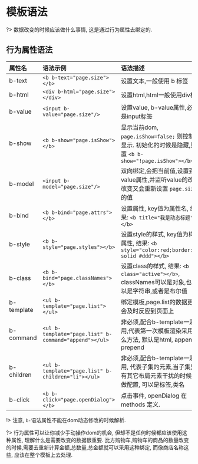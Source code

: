 
# 模板语法

?> 数据改变的时候应该做什么事情, 这是通过行为属性去绑定的.

## 行为属性语法

| **属性名**             | **语法示例**    | **语法描述**    |
|:--------------------|:----------------|:-----------------|
| b-text  | `<b b-text="page.size"></b>`   | 设置文本,一般使用 b 标签 |
| b-html  | `<div b-html="page.size"></div>`   | 设置html,html一般使用div标签 |
| b-value  | `<input b-value="page.size"/>`   | 设置value, b-value属性,必须是input标签 |
| b-show  | `<b b-show="page.isShow"></b>`   | 显示当前dom, `page.isShow=false;` 则控制不显示. 初始化的时候是隐藏,则设置 `<b b-show="!page.isShow"></b>` |
| b-model  | `<input b-model="page.size"/>`   | 双向绑定,会把当前值,设置到value属性,并监听value的改变,改变又会重新设置 `page.size` 的值 |
| b-bind  | `<b b-bind="page.attrs"></b>`   | 设置属性, key值为属性名, 结果: `<b title="我是动态标题"></b>`|
| b-style  | `<b b-style="page.styles"></b>`   | 设置style的样式, key值为样式属性, 结果: `<b style="color:red;border:1px solid #ddd"></b>` |
| b-class  | `<b b-bind="page.classNames"></b>`   | 设置class的样式, 结果: `<b class="active"></b>`, classNames可以是对象,也可以是字符串,或者是布尔值 |
| b-template  | `<ul b-template="page.list"></ul>`   | 绑定模板,page.list的数据更新会及时反应到页面上 |
| b-command  | `<ul b-template="page.list" b-command="append"></ul>`   | 非必须,配合b-template一起使用,代表第一次模板渲染采用什么方法, 默认是html, append, prepend |
| b-children  | `<ul b-template="page.list" b-children="li"></ul>`   | 非必须,配合b-template一起使用, 代表子集的元素,当子集里面有其它布局元素干扰的时候,才做配置, 可以是标签,类名 |
| b-click  | `<b b-click="page.openDialog"></b>`   | 点击事件, openDialog 在 methods 定义.  |


!> 注意, `b-`语法属性不能在dom动态修改的时候解析.

?> 行为属性可以让你减少手动操作dom的机会, 但却不是任何时候都应该使用这种属性, 理解什么是需要改变的数据很重要. 比方购物车,购物车的商品的数量改变的时候,需要去重新计算金额,总数量,总金额就可以采用这种绑定, 而像商店名称这些, 应该在整个模板上去处理.
